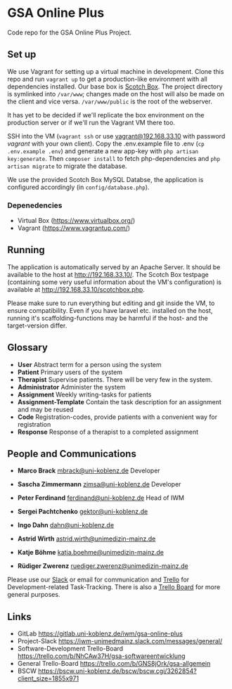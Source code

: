 # GSA Online Plus
Code repo for the GSA Online Plus Project.

## Set up
We use Vagrant for setting up a virtual machine in development. Clone this repo and run `vagrant up` to get a production-like environment with all dependencies installed. Our base box is [Scotch Box](https://box.scotch.io/). The project directory is symlinked into `/var/www`; changes made on the host will also be made on the client and vice versa. `/var/www/public` is the root of the webserver.

It has yet to be decided if we'll replicate the box environment on the production server or if we'll run the Vagrant VM there too.

SSH into the VM (`vagrant ssh` or use vagrant@192.168.33.10 with password *vagrant* with your own client). Copy the .env.example file to .env (`cp .env.example .env`) and generate a new app-key with `php artisan key:generate`. Then `composer install` to fetch php-dependencies and `php artisan migrate` to migrate the database.

We use the provided Scotch Box MySQL Databse, the application is configured accordingly (in `config/database.php`).

### Depenedencies
* Virtual Box (https://www.virtualbox.org/)
* Vagrant (https://www.vagrantup.com/)

## Running
The application is automatically served by an Apache Server. It should be available to the host at <http://192.168.33.10/>. The Scotch Box testpage (containing some very useful information about the VM's configuration) is available at <http://192.168.33.10/scotchbox.php>.

Please make sure to run everything but editing and git inside the VM, to ensure compatibility. Even if you have laravel etc. installed on the host, running it's scaffolding-functions may be harmful if the host- and the target-version differ.

## Glossary
* **User** Abstract term for a person using the system
* **Patient** Primary users of the system
* **Therapist** Supervise patients. There will be very few in the system.
* **Administrator** Administer the system
* **Assignment** Weekly writing-tasks for patients
* **Assignment-Template** Contain the task description for an assignment and may be reused
* **Code** Registration-codes, provide patients with a convenient way for registration
* **Response** Response of a therapist to a completed assignment

## People and Communications
* **Marco Brack** <mbrack@uni-koblenz.de> Developer
* **Sascha Zimmermann** <zimsa@uni-koblenz.de> Developer

* **Peter Ferdinand** <ferdinand@uni-koblenz.de> Head of IWM
* **Sergei Pachtchenko** <gektor@uni-koblenz.de>
* **Ingo Dahn** <dahn@uni-koblenz.de>
* **Astrid Wirth** <astrid.wirth@unimedizin-mainz.de>
* **Katje Böhme** <katja.boehme@unimedizin-mainz.de>
* **Rüdiger Zwerenz** <ruediger.zwerenz@unimedizin-mainz.de>

Please use our [Slack](https://iwm-unimedmainz.slack.com/messages/general/) or email for communication and [Trello](https://trello.com/b/NhCAw37H/gsa-softwareentwicklung) for Development-related Task-Tracking. There is also a [Trello Board](https://trello.com/b/GNS8jOrk/gsa-allgemein) for more general purposes.

## Links
* GitLab https://gitlab.uni-koblenz.de/iwm/gsa-online-plus
* Project-Slack https://iwm-unimedmainz.slack.com/messages/general/
* Software-Development Trello-Board https://trello.com/b/NhCAw37H/gsa-softwareentwicklung
* General Trello-Board https://trello.com/b/GNS8jOrk/gsa-allgemein
* BSCW https://bscw.uni-koblenz.de/bscw/bscw.cgi/3262854?client_size=1855x971

